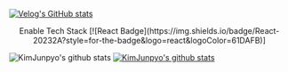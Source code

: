 [![Velog's GitHub stats](https://velog-readme-stats.vercel.app/api/badge?name=player1552)](https://velog.io/@eungyeole) 

<div align=center>
Enable Tech Stack
[![React Badge](https://img.shields.io/badge/React-20232A?style=for-the-badge&logo=react&logoColor=61DAFB)]
  </div>

![KimJunpyo's github stats](https://github-readme-stats.vercel.app/api?username=KimJunpyo&show_icons=true)
[![KimJunpyo's github stats](https://github-readme-stats.vercel.app/api/top-langs/?username=KimJunpyo&show_icons=true&hide_border=true&title_color=004386&icon_color=004386&layout=compact)](https://github.com/KimJunpyo)

